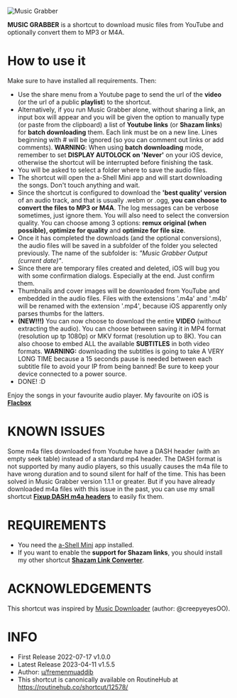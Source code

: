 ![Music Grabber](https://i.ibb.co/VBgX7bk/Music-Grabber-Shortcut.png)

**MUSIC GRABBER** is a shortcut to download music files from YouTube and optionally convert them to MP3 or M4A.  
  
How to use it  
===========
Make sure to have installed all requirements. Then:   
  
  - Use the share menu from a Youtube page to send the url of the **video** (or the url of a public **playlist**) to the shortcut.  
  - Alternatively, if you run Music Grabber alone, without sharing a link, an input box will appear and you will be given the option to manually type (or paste from the clipboard) a list of **Youtube links** (or **Shazam links**) for **batch downloading** them. Each link must be on a new line. Lines beginning with # will be ignored (so you can comment out links or add comments). **WARNING**: When using **batch downloading** mode, remember to set **DISPLAY AUTOLOCK on 'Never'** on your iOS device, otherwise the shortcut will be interrupted before finishing the task.  
  - You will be asked to select a folder where to save the audio files.  
  - The shortcut will open the a-Shell Mini app and will start downloading the songs. Don't touch anything and wait.  
  - Since the shortcut is configured to download the **'best quality' version** of an audio track, and that is usually .webm or .ogg, **you can choose to convert the files to MP3 or M4A**. The log messages can be verbose sometimes, just ignore them. You will also need to select the conversion quality. You can choose among 3 options: **remux original (when possible), optimize for quality** and **optimize for file size**.  
  - Once it has completed the downloads (and the optional conversions), the audio files will be saved in a subfolder of the folder you selected previously. The name of the subfolder is: *"Music Grabber Output (current date)"*.  
  - Since there are temporary files created and deleted, iOS will bug you with some confirmation dialogs. Especially at the end. Just confirm them.  
  - Thumbnails and cover images will be downloaded from YouTube and embedded in the audio files. Files with the extensions '.m4a' and '.m4b' will be renamed with the extension '.mp4', because iOS apparently only parses thumbs for the latters.  
  - **(NEW!!!)** You can now choose to download the entire **VIDEO** (without extracting the audio). You can choose between saving it in MP4 format (resolution up tp 1080p) or MKV format (resolution up to 8K). You can also choose to embed ALL the available **SUBTITLES** in both video formats. **WARNING:** downloading the subtitles is going to take A VERY LONG TIME because a 15 seconds pause is needed between each subtitle file to avoid your IP from being banned! Be sure to keep your device connected to a power source.  
  - DONE! :D  
  
Enjoy the songs in your favourite audio player. My favourite on iOS is [**Flacbox**](https://itunes.apple.com/us/app/flacbox-flac-player-music/)  
  

KNOWN ISSUES
============
Some m4a files downloaded from Youtube have a DASH header (with an empty seek table) instead of a standard mp4 header. The DASH format is not supported by many audio players, so this usually causes the m4a file to have wrong duration and to sound silent for half of the time. This has been solved in Music Grabber version 1.1.1 or greater. But if you have already downloaded m4a files with this issue in the past, you can use my small shortcut  [**Fixup DASH m4a headers**](https://routinehub.co/shortcut/12614/) to easily fix them.  
  

REQUIREMENTS  
=============
 - You need the [a-Shell Mini](https://apps.apple.com/ao/app/a-shell-mini/\id1543537943) app installed.  
 - If you want to enable the **support for Shazam links**, you should install my other shortcut [**Shazam Link Converter**](https://routinehub.co/shortcut/12313/).  
  

  
ACKNOWLEDGEMENTS  
===================
This shortcut was inspired by [Music Downloader](https://routinehub.co/shortcut/6400/) (author: @creepyeyesOO).  

  
INFO  
====
 - First Release 2022-07-17 v1.0.0  
 - Latest Release 2023-04-11 v1.5.5   
 - Author: [u/fremenmuaddib](https://www.reddit.com/user/fremenmuaddib/)  
 - This shortcut is canonically available on RoutineHub at https://routinehub.co/shortcut/12578/  
 